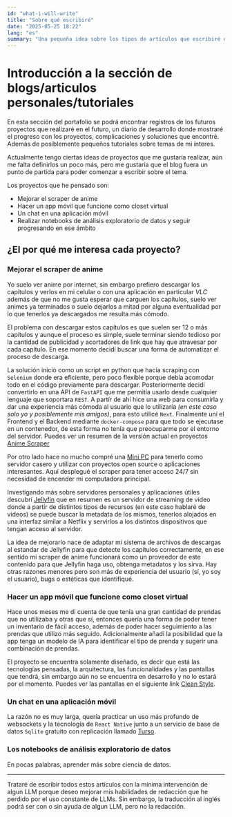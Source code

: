 ```yaml
---
id: "what-i-will-write"
title: "Sobre qué escribiré"
date: "2025-05-25 18:22"
lang: "es"
summary: "Una pequeña idea sobre los tipos de artículos que escribiré en el blog."
---
```


# Introducción a la sección de blogs/articulos personales/tutoriales

En esta sección del portafolio se podrá encontrar registros de los futuros proyectos que realizaré en el futuro, un diario de desarrollo donde mostraré el progreso con los proyectos, complicaciones y soluciones que encontré. Además de posiblemente pequeños tutoriales sobre temas de mi ínteres.

Actualmente tengo ciertas ideas de proyectos que me gustaría realizar, aún me falta definirlos un poco más, pero me gustaría que el blog fuera un punto de partida para poder comenzar a escribir sobre el tema.

Los proyectos que he pensado son:

- Mejorar el scraper de anime
- Hacer un app móvil que funcione como closet virtual
- Un chat en una aplicación móvil
- Realizar notebooks de análisis exploratorio de datos y seguir progresando en ese ámbito

## ¿El por qué me interesa cada proyecto?

### Mejorar el scraper de anime

Yo suelo ver anime por internet, sin embargo prefiero descargar los capítulos y verlos en mi celular o con una aplicación en particular _VLC_ además de que no me gusta esperar que carguen los capítulos, suelo ver animes ya terminados o suelo dejarlos a mitad por alguna eventualidad por lo que tenerlos ya descargados me resulta más cómodo.

El problema con descargar estos capítulos es que suelen ser 12 o más capítulos y aunque el proceso es simple, suele terminar siendo tedioso por la cantidad de publicidad y acortadores de link que hay que atravesar por cada capítulo. En ese momento decidí buscar una forma de automatizar el proceso de descarga.

La solución inició como un script en python que hacía scraping con `Selenium` donde era eficiente, pero poco flexible porque debía acomodar todo en el código previamente para descargar. Posteriormente decidí convertirlo en una API de `FastAPI` que me permitía usarlo desde cualquier lenguaje que soportara `REST`. A partír de ahí hice una web para consumirla y dar una experiencia más cómoda al usuario que lo utilizaría _(en este caso solo yo y posiblemente mis amigos)_, para esto utilicé `Next`. Finalmente uní el Frontend y el Backend mediante `docker-compose` para que todo se ejecutase en un contenedor, de esta forma no tenía que preocuparme por el entorno del servidor. Puedes ver un resumen de la versión actual en proyectos [Anime Scraper](/es/project/anime-scraper)

Por otro lado hace no mucho compré una [Mini PC](https://a.co/d/9tuUmhh) para tenerlo como servidor casero y utilizar con proyectos open source o aplicaciones interesantes. Aquí desplegué el scraper para tener acceso 24/7 sin necesidad de encender mi computadora principal.

Investigando más sobre servidores personales y aplicaciones útiles descubrí [Jellyfin](https://jellyfin.org/) que en resumen es un servidor de streaming de video donde a partir de distintos tipos de recursos (en este caso hablaré de videos) se puede buscar la metadata de los mismos, tenerlos alojados en una interfaz similar a Netflix y servirlos a los distintos dispositivos que tengan acceso al servidor.

La idea de mejorarlo nace de adaptar mi sistema de archivos de descargas al estandar de Jellyfin para que detecte los capítulos correctamente, en ese sentido mi scraper de anime funcionará como un proveedor de este contenido para que Jellyfin haga uso, obtenga metadatos y los sirva. Hay otras razones menores pero son más de experiencia del usuario (sí, yo soy el usuario), bugs o estéticas que identifiqué.

### Hacer un app móvil que funcione como closet virtual

Hace unos meses me di cuenta de que tenía una gran cantidad de prendas que no utilizaba y otras que sí, entonces quería una forma de poder tener un inventario de fácil acceso, además de poder hacer seguimiento a las prendas que utilizo más seguido. Adicionalmente añadí la posibilidad que la app tenga un modelo de IA para identificar el tipo de prenda y sugerir una combinación de prendas.

El proyecto se encuentra solamente diseñado, es decir que está las tecnologías pensadas, la arquitectura, las funcionalidades y las pantallas que tendrá, sin embargo aún no se encuentra en desarrollo y no lo estará por el momento. Puedes ver las pantallas en el siguiente link [Clean Style](https://www.figma.com/design/uanCTXnN5up4c5tsSVAe0s/Clean-Style?node-id=0-1&t=ph1Zcf0zXlFCXbFk-1).

### Un chat en una aplicación móvil

La razón no es muy larga, quería practicar un uso más profundo de websockets y la tecnología de `React Native` junto a un servicio de base de datos `Sqlite` gratuito con replicación llamado [Turso](https://turso.tech/).

### Los notebooks de análisis exploratorio de datos

En pocas palabras, aprender más sobre ciencia de datos.

---

Trataré de escribir todos estos artículos con la mínima intervención de algun LLM porque deseo mejorar mis habilidades de redacción que he perdido por el uso constante de LLMs. Sin embargo, la traducción al inglés podrá ser con o sin ayuda de algun LLM, pero no la redacción.